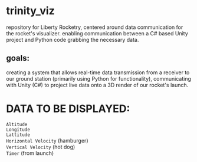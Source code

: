 # trinity_viz

repository for Liberty Rocketry, centered around data communication for the rocket's visualizer. enabling communication between a C# based Unity project and Python code grabbing the necessary data. 

## goals:
creating a system that allows real-time data transmission from a receiver to our ground station (primarily using Python for functionality), communicating with Unity (C#) to project live data onto a 3D render of our rocket's launch. 

# DATA TO BE DISPLAYED:

`Altitude`<br>
`Longitude` <br>
`Lattitude`<br>
`Horizontal Velocity` (hamburger) <br>
`Vertical Velocity` (hot dog) <br>
`Timer` (from launch)<br>
